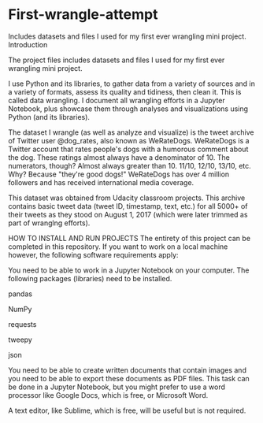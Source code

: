 # First-wrangle-attempt
Includes datasets and files I used for my first ever wrangling mini project. 
Introduction

The project files includes datasets and files I used for my first ever wrangling mini project. 

I use Python and its libraries, to gather data from a variety of sources and in a variety of formats, assess its quality and tidiness, then clean it. This is called data wrangling. I document all wrangling efforts in a Jupyter Notebook, plus showcase them through analyses and visualizations using Python (and its libraries). 

The dataset I wrangle (as well as analyze and visualize) is the tweet archive of Twitter user @dog_rates, also known as WeRateDogs. WeRateDogs is a Twitter account that rates people's dogs with a humorous comment about the dog. These ratings almost always have a denominator of 10. The numerators, though? Almost always greater than 10. 11/10, 12/10, 13/10, etc. Why? Because "they're good dogs!" WeRateDogs has over 4 million followers and has received international media coverage.

This dataset was obtained from Udacity classroom projects. This archive contains basic tweet data (tweet ID, timestamp, text, etc.) for all 5000+ of their tweets as they stood on August 1, 2017 (which were later trimmed as part of wranglng efforts).

HOW TO INSTALL AND RUN PROJECTS
The entirety of this project can be completed in this repository. 
If you want to work on a local machine however, 
the following software requirements apply:

You need to be able to work in a Jupyter Notebook on your computer. 
The following packages (libraries) need to be installed.

pandas

NumPy

requests

tweepy

json

You need to be able to create written documents that contain images and you need to be able to export these documents as PDF files. This task can be done in a Jupyter Notebook, but you might prefer to use a word processor like Google Docs, which is free, or Microsoft Word.

A text editor, like Sublime, which is free, will be useful but is not required.
